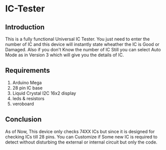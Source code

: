 # IC-Tester
## Introduction
This is a fully functional Universal IC Tester. You just need to enter the number of IC and this device will instantly state wheather the IC is Good or Damaged.
Also if you don't Know the number of IC Still you can select Auto Mode as in Version 3 which will give you the details of IC.
## Requirements
1. Arduino Mega
2. 28 pin IC base
3. Liquid Crystal I2C 16x2 display
4. leds & resistors
5. veroboard
## Conclusion
As of Now, This device only checks 74XX ICs but since it is designed for checking ICs till 28 pins. You can Customize if Some new IC is required to detect without disturbing the external or internal circuit but only the code.
